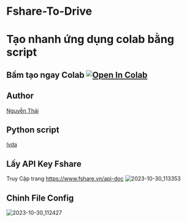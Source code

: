 # Fshare-To-Drive
# Tạo nhanh ứng dụng colab bằng script
## Bấm tạo ngay Colab [![Open In Colab](https://colab.research.google.com/assets/colab-badge.svg)](https://colab.research.google.com/github/nqthaivl/Torrrent-Onedrive-Colab/blob/main/Torrent_File_To_Onedrive_1TouchPro.ipynb)
## Author
[Nguyễn Thái](https://www.nguyenthai.id.vn/)<br>
## Python script
[lvda](https://github.com/lvdat/)<br>
## Lấy API Key Fshare
Truy Cập trang 
https://www.fshare.vn/api-doc
![2023-10-30_113353](https://github.com/nqthaivl/Fshare-To-Drive/assets/85541851/7575c8ba-e62b-4705-8856-91eec4c249b8)
## Chỉnh File Config
![2023-10-30_112427](https://github.com/nqthaivl/Fshare-To-Drive/assets/85541851/65a2cbec-a98b-4707-b27f-acacd627366c)
